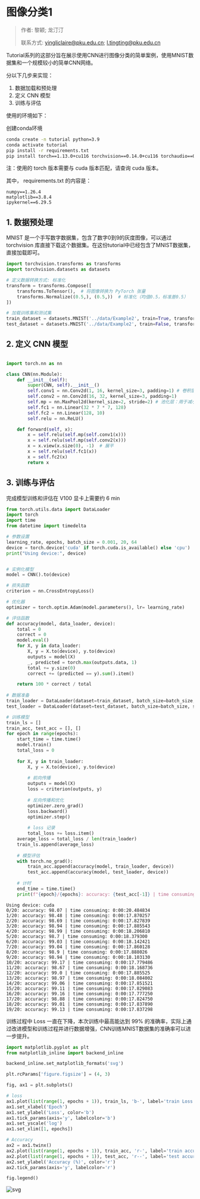 # 图像分类1

> 作者: 黎颖; 龙汀汀
>
> 联系方式: yingliclaire@pku.edu.cn;   l.tingting@pku.edu.cn

Tutorial系列的这部分旨在展示使用CNN进行图像分类的简单案例，使用MNIST数据集和一个规模较小的简单CNN网络。

分以下几步来实现：

1. 数据加载和预处理
2. 定义 CNN 模型
3. 训练与评估

使用的环境如下：

创建conda环境

```bash
conda create -n tutorial python=3.9
conda activate tutorial
pip install -r requirements.txt
pip install torch==1.13.0+cu116 torchvision==0.14.0+cu116 torchaudio==0.13.0 --extra-index-url https://download.pytorch.org/whl/cu116
```

注：使用的 torch 版本需要与 cuda 版本匹配，请查询 cuda 版本。

其中， requirements.txt 的内容是：
```
numpy==1.26.4
matplotlib==3.8.4
ipykernel==6.29.5
```

## 1. 数据预处理

MNIST 是一个手写数字数据集，包含了数字0到9的灰度图像，可以通过 torchvision 库直接下载这个数据集。在这份tutorial中已经包含了MNIST数据集，直接加载即可。


```python
import torchvision.transforms as transforms
import torchvision.datasets as datasets

# 定义数据转换方式: 标准化
transform = transforms.Compose([
    transforms.ToTensor(),  # 将图像转换为 PyTorch 张量
    transforms.Normalize((0.5,), (0.5,))  # 标准化（均值0.5，标准差0.5）
])

# 加载训练集和测试集
train_dataset = datasets.MNIST('../data/Example2', train=True, transform=transform)
test_dataset = datasets.MNIST('../data/Example2', train=False, transform=transform)
```

## 2. 定义 CNN 模型


```python

import torch.nn as nn

class CNN(nn.Module):
    def __init__(self):
        super(CNN, self).__init__()
        self.conv1 = nn.Conv2d(1, 16, kernel_size=3, padding=1) # 卷积层：输入1通道，输出32通道，卷积核3x3，填充1
        self.conv2 = nn.Conv2d(16, 32, kernel_size=3, padding=1)
        self.mp = nn.MaxPool2d(kernel_size=2, stride=2) # 池化层：用于减小输出矩阵大小
        self.fc1 = nn.Linear(32 * 7 * 7, 128)
        self.fc2 = nn.Linear(128, 10)
        self.relu = nn.ReLU()

    def forward(self, x):
        x = self.relu(self.mp(self.conv1(x)))
        x = self.relu(self.mp(self.conv2(x)))
        x = x.view(x.size(0), -1)  # 展平
        x = self.relu(self.fc1(x))
        x = self.fc2(x)
        return x
```

## 3. 训练与评估

完成模型训练和评估在 V100 显卡上需要约 6 min


```python
from torch.utils.data import DataLoader
import torch
import time
from datetime import timedelta

# 参数设置
learning_rate, epochs, batch_size = 0.001, 20, 64
device = torch.device('cuda' if torch.cuda.is_available() else 'cpu')
print("Using device:", device)


# 实例化模型
model = CNN().to(device)

# 损失函数
criterion = nn.CrossEntropyLoss()

# 优化器
optimizer = torch.optim.Adam(model.parameters(), lr= learning_rate)

# 评估函数
def accuracy(model, data_loader, device):
    total = 0
    correct = 0
    model.eval()
    for X, y in data_loader:
        X, y = X.to(device), y.to(device)
        outputs = model(X)
        _, predicted = torch.max(outputs.data, 1)
        total += y.size(0)
        correct += (predicted == y).sum().item()

    return 100 * correct / total
    
# 数据准备
train_loader = DataLoader(dataset=train_dataset, batch_size=batch_size, shuffle=True)
test_loader = DataLoader(dataset=test_dataset, batch_size=batch_size, shuffle=False)

# 训练模型
train_ls = []
train_acc, test_acc = [], []
for epoch in range(epochs):
    start_time = time.time()
    model.train() 
    total_loss = 0
    
    for X, y in train_loader:
        X, y = X.to(device), y.to(device)
        
        # 前向传播
        outputs = model(X)
        loss = criterion(outputs, y)
        
        # 反向传播和优化
        optimizer.zero_grad()
        loss.backward()
        optimizer.step()
        
        # loss 记录
        total_loss += loss.item()
    average_loss = total_loss / len(train_loader)
    train_ls.append(average_loss)
        
    # 模型评估
    with torch.no_grad():
        train_acc.append(accuracy(model, train_loader, device))
        test_acc.append(accuracy(model, test_loader, device))
    
    # 计时
    end_time = time.time()
    print(f"{epoch}/{epochs}: accuracy: {test_acc[-1]} | time consuming: {timedelta(seconds=end_time - start_time)}")
```

    Using device: cuda
    0/20: accuracy: 98.07 | time consuming: 0:00:20.484834
    1/20: accuracy: 98.48 | time consuming: 0:00:17.870257
    2/20: accuracy: 98.69 | time consuming: 0:00:17.827839
    3/20: accuracy: 98.94 | time consuming: 0:00:17.885543
    4/20: accuracy: 98.99 | time consuming: 0:00:18.206810
    5/20: accuracy: 98.7 | time consuming: 0:00:18.379300
    6/20: accuracy: 99.03 | time consuming: 0:00:18.142421
    7/20: accuracy: 99.04 | time consuming: 0:00:17.860128
    8/20: accuracy: 98.9 | time consuming: 0:00:17.888026
    9/20: accuracy: 98.94 | time consuming: 0:00:18.103130
    10/20: accuracy: 99.17 | time consuming: 0:00:17.779486
    11/20: accuracy: 98.67 | time consuming: 0:00:18.168736
    12/20: accuracy: 99.0 | time consuming: 0:00:17.885525
    13/20: accuracy: 98.97 | time consuming: 0:00:18.084002
    14/20: accuracy: 99.06 | time consuming: 0:00:17.851521
    15/20: accuracy: 99.11 | time consuming: 0:00:17.829083
    16/20: accuracy: 99.16 | time consuming: 0:00:17.777250
    17/20: accuracy: 98.88 | time consuming: 0:00:17.824750
    18/20: accuracy: 99.01 | time consuming: 0:00:17.837890
    19/20: accuracy: 99.13 | time consuming: 0:00:17.837298


训练过程中 Loss 一直在下降，本次训练中最高能达到 99% 的准确率，实际上通过改进模型和训练过程并进行数据增强，CNN训练MNIST数据集的准确率可以进一步提升。


```python
import matplotlib.pyplot as plt
from matplotlib_inline import backend_inline

backend_inline.set_matplotlib_formats('svg')

plt.rcParams['figure.figsize'] = (4, 3)

fig, ax1 = plt.subplots()

# loss
ax1.plot(list(range(1, epochs + 1)), train_ls, 'b-', label='train Loss')
ax1.set_xlabel('Epoch')
ax1.set_ylabel('Loss', color='b')
ax1.tick_params(axis='y', labelcolor='b')
ax1.set_yscale('log')
ax1.set_xlim([1, epochs])

# Accuracy
ax2 = ax1.twinx()  
ax2.plot(list(range(1, epochs + 1)), train_acc, 'r-', label='train accuracy')
ax2.plot(list(range(1, epochs + 1)), test_acc, 'r--', label='test accuracy')
ax2.set_ylabel('Accuracy (%)', color='r')
ax2.tick_params(axis='y', labelcolor='r')

fig.legend()
```

    
![svg](tutorial2_classification_files/tutorial2_classification_8_1.svg)
